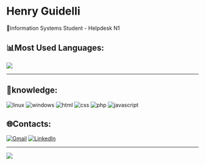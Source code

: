 # Henry Guidelli
📌Information Systems Student - Helpdesk N1

## 📊Most Used Languages:
![](https://github-readme-stats.vercel.app/api/top-langs/?username=HenryGuidelli&theme=synthwave&hide_border=false&include_all_commits=true&count_private=true&layout=compact)

---
## 🔮knowledge:
![linux](https://img.shields.io/badge/Linux-FCC624?style=for-the-badge&logo=linux&logoColor=black)
![windows](https://img.shields.io/badge/Windows-0078D6?style=for-the-badge&logo=windows&logoColor=white)
![html](https://img.shields.io/badge/HTML-239120?style=for-the-badge&logo=html5&logoColor=white)
![css](https://img.shields.io/badge/CSS3-1572B6?style=for-the-badge&logo=css3&logoColor=white)
![php](https://img.shields.io/badge/PHP-777BB4?style=for-the-badge&logo=php&logoColor=white)
![javascript](https://img.shields.io/badge/JavaScript-323330?style=for-the-badge&logo=javascript&logoColor=F7DF1E)


## 🌐Contacts:
[![Gmail](https://img.shields.io/badge/-Gmail-EA4335?style=for-the-badge&logo=gmail&logoColor=white)](mailto:contato.henryguidelli@gmail.com)
[![LinkedIn](https://img.shields.io/badge/-LinkedIn-0A66C2?style=for-the-badge&logo=linkedin&logoColor=white)](https://www.linkedin.com/in/henry-g-20345b207)

---

![](https://visitcount.itsvg.in/api?id=HenryGuidelli&color=10&icon=0&pretty=true)
<!-- Proudly created with GPRM ( https://gprm.itsvg.in ) -->
